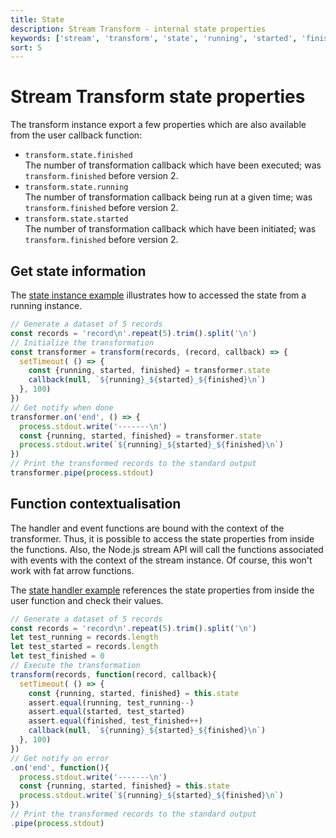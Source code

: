 ```yaml
---
title: State
description: Stream Transform - internal state properties
keywords: ['stream', 'transform', 'state', 'running', 'started', 'finished']
sort: 5
---
```


# Stream Transform state properties

The transform instance export a few properties which are also available from the user callback function:

* `transform.state.finished`   
  The number of transformation callback which have been executed; was `transform.finished` before version 2.
* `transform.state.running`   
  The number of transformation callback being run at a given time; was `transform.finished` before version 2.
* `transform.state.started`   
  The number of transformation callback which have been initiated; was `transform.finished` before version 2.

## Get state information

The [state instance example](https://github.com/adaltas/node-csv/blob/master/packages/stream-transform/samples/state.instance.js) illustrates how to accessed the state from a running instance.

```js
// Generate a dataset of 5 records
const records = 'record\n'.repeat(5).trim().split('\n')
// Initialize the transformation
const transformer = transform(records, (record, callback) => {
  setTimeout( () => {
    const {running, started, finished} = transformer.state
    callback(null, `${running}_${started}_${finished}\n`)
  }, 100)
})
// Get notify when done
transformer.on('end', () => {
  process.stdout.write('-------\n')
  const {running, started, finished} = transformer.state
  process.stdout.write(`${running}_${started}_${finished}\n`)
})
// Print the transformed records to the standard output
transformer.pipe(process.stdout)
```

## Function contextualisation

The handler and event functions are bound with the context of the transformer. Thus, it is possible to access the state properties from inside the functions. Also, the Node.js stream API will call the functions associated with events with the context of the stream instance. Of course, this won't work with fat arrow functions.

The [state handler example](https://github.com/adaltas/node-csv/blob/master/packages/stream-transform/samples/state.handler.js) references the state properties from inside the user function and check their values.

```js
// Generate a dataset of 5 records
const records = 'record\n'.repeat(5).trim().split('\n')
let test_running = records.length
let test_started = records.length
let test_finished = 0
// Execute the transformation
transform(records, function(record, callback){
  setTimeout( () => {
    const {running, started, finished} = this.state
    assert.equal(running, test_running--)
    assert.equal(started, test_started)
    assert.equal(finished, test_finished++)
    callback(null, `${running}_${started}_${finished}\n`)
  }, 100)
})
// Get notify on error
.on('end', function(){
  process.stdout.write('-------\n')
  const {running, started, finished} = this.state
  process.stdout.write(`${running}_${started}_${finished}\n`)
})
// Print the transformed records to the standard output
.pipe(process.stdout)
```

